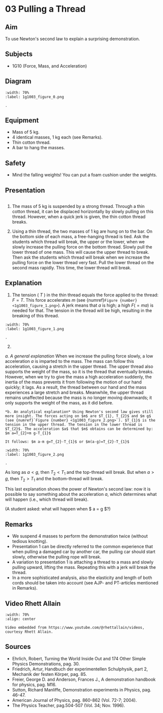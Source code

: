 # 03 Pulling a Thread 
    
  
## Aim   
 To use Newton's second law to explain a surprising demonstration.    
  
## Subjects   
* 1G10 (Force, Mass, and Acceleration)   

## Diagram
   
```{figure} figures/figure_0.png
:width: 70%  
:label: 1g1003_figure_0.png  

. 
```
     
  
## Equipment   
 *  Mass of $5 \mathrm{~kg}$. 
 *  4 identical masses, $1 \mathrm{~kg}$ each (see Remarks). 
 *  Thin cotton thread. 
 *  A bar to hang the masses.   
  
## Safety   
 
 *  Mind the falling weights! You can put a foam cushion under the weights.
     
  
## Presentation   

```{iframe} https://www.youtube.com/embed/FBIW7GdcKgU?si=4jik0LCy74sTY5LB
```

1. The mass of $5 \mathrm{~kg}$ is suspended by a strong thread. Through a thin cotton thread, it can be displaced horizontally by slowly pulling on this thread. However, when a quick jerk is given, the thin cotton thread breaks.

2. Using a thin thread, the two masses of $1 \mathrm{~kg}$ are hung on to the bar. On the bottom side of each mass, a free-hanging thread is tied. Ask the students which thread will break, the upper or the lower, when we slowly increase the pulling force on the bottom thread. Slowly pull the lower thread of one mass. This will cause the upper thread to break. Then ask the students which thread will break when we increase the pulling force on the lower thread very fast. Pull the lower thread on the second mass rapidly. This time, the lower thread will break.
  
## Explanation 
1. The tension ( $T$ ) in the thin thread equals the force applied to the thread: $F=T$. This force accelerates $m$ (see {numref}`Figure {number} <1g1003_figure_1.png>`). A jerk means that $a$ is high; a high $F(=m a)$ is needed for that. The tension in the thread will be high, resulting in the breaking of this thread.

```{figure} figures/figure_1.png
:width: 70%  
:label: 1g1003_figure_1.png  

. 
```

2.
*a.  A general explanation*  When we increase the pulling force slowly, a low acceleration $a$ is imparted to the mass. The mass can follow this acceleration, causing a stretch in the upper thread. The upper thread also supports the weight of the mass, so it is the thread that eventually breaks. However, when we try to give the mass a high acceleration suddenly, the inertia of the mass prevents it from following the motion of our hand quickly; it lags. As a result, the thread between our hand and the mass experiences a large stretch and breaks. Meanwhile, the upper thread remains unaffected because the mass is no longer moving downwards; it only supports the weight of the mass, as it did before.

    *b. An analytical explanation* Using Newton's second law gives still more insight. The forces acting on $m$ are $T_{1}, T_{2}$ and $m g$ (see {numref}`Figure {number} <1g1003_figure_2.png>`). $T_{1}$ is the tension in the upper thread. The tension in the lower thread is $T_{2}$. The acceleration $a$ that $m$ obtains can be determined by: $m a=T_{2}+m g-T_{1}$

    It follows: $m a-m g=T_{2}-T_{1}$ or $m(a-g)=T_{2}-T_{1}$

```{figure} figures/figure_2.png
:width: 70%  
:label: 1g1003_figure_2.png  

. 
```

As long as $a<g$, then $T_{2}<T_{1}$ and the top-thread will break. But when $a>g$, then $T_{2}>T_{1}$ and the bottom-thread will break.

This last explanation shows the power of Newton's second law: now it is possible to say something about the acceleration $a$, which determines what will happen (i.e., which thread will break). 

(A student asked: what will happen when $ a = g $?)  
  
## Remarks
 *  We suspend 4 masses to perform the demonstration twice (without tedious knotting). 
 *  Presentation 1 can be directly referred to the common experience that when pulling a damaged car by another car, the pulling car should start slowly, otherwise the pulling rope will break. 
 *  A variation to presentation 1 is attaching a thread to a mass and slowly pulling upward, lifting the mass. Repeating this with a jerk will break the thread. 
 *  In a more sophisticated analysis, also the elasticity and length of both cords should be taken into account (see AJP- and PT-articles mentioned in Remarks).
   
## Video Rhett Allain

```{iframe} https://www.youtube.com/watch?v=dNgJuHJAmnA
:width: 70%
:align: center

Video embedded from https://www.youtube.com/@rhettallain/videos, courtesy Rhett Allain.
```

## Sources
 *  Ehrlich, Robert, Turning the World Inside Out and 174 Other Simple Physics Demonstrations, pag. 30. 
 *  Friedrich, Artur, Handbuch der experimentellen Schulphysik, part 2, Mechanik der festen Körper, pag. 85. 
 *  Freier, George D. and Anderson, Frances J., A demonstration handbook for physics, pag. M16. 
 *  Sutton, Richard Manliffe, Demonstration experiments in Physics, pag. 46-47. 
 *  American Journal of Physics, pag. 860-862 (Vol. 72-7; 2004). 
 *  The Physics Teacher, pag.504-507 (Vol. 34; Nov. 1996).
  
